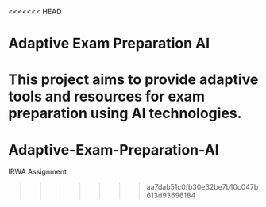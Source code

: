 <<<<<<< HEAD
# Adaptive Exam Preparation AI

This project aims to provide adaptive tools and resources for exam preparation using AI technologies.
=======
# Adaptive-Exam-Preparation-AI
IRWA Assignment
>>>>>>> aa7dab51c0fb30e32be7b10c047b613d93696184
